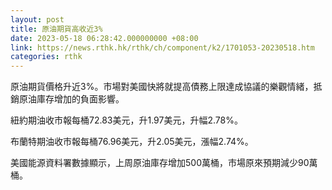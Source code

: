 ```yaml
---
layout: post
title: 原油期貨高收近3%
date: 2023-05-18 06:28:42.000000000 +08:00
link: https://news.rthk.hk/rthk/ch/component/k2/1701053-20230518.htm
categories: rthk
---
```


原油期貨價格升近3%。市場對美國快將就提高債務上限達成協議的樂觀情緒，抵銷原油庫存增加的負面影響。

紐約期油收市報每桶72.83美元，升1.97美元，升幅2.78%。

布蘭特期油收市報每桶76.96美元，升2.05美元，漲幅2.74%。

美國能源資料署數據顯示，上周原油庫存增加500萬桶，市場原來預期減少90萬桶。
